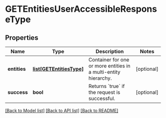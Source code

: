 # GETEntitiesUserAccessibleResponseType

## Properties
Name | Type | Description | Notes
------------ | ------------- | ------------- | -------------
**entities** | [**list[GETEntitiesType]**](GETEntitiesType.md) | Container for one or more entities in a multi-entity hierarchy.  | [optional] 
**success** | **bool** | Returns &#x60;true&#x60; if the request is successful.  | [optional] 

[[Back to Model list]](../README.md#documentation-for-models) [[Back to API list]](../README.md#documentation-for-api-endpoints) [[Back to README]](../README.md)

